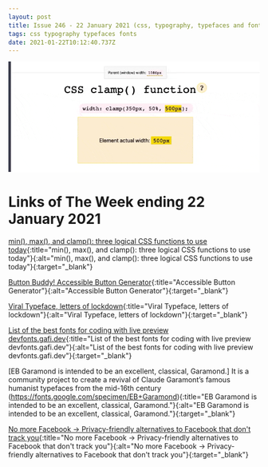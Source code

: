 ```yaml
---
layout: post
title: Issue 246 - 22 January 2021 (css, typography, typefaces and fonts)
tags: css typography typefaces fonts
date: 2021-01-22T10:12:40.737Z
---
```

![min(), max(), and clamp()](/assets/uploads/issue-246.gif "min(), max(), and clamp()")

# Links of The Week ending 22 January 2021

[min(), max(), and clamp(): three logical CSS functions to use today](https://web.dev/min-max-clamp/){:title="min(), max(), and clamp(): three logical CSS functions to use today"}{:alt="min(), max(), and clamp(): three logical CSS functions to use today"}{:target="_blank"}

[Button Buddy! Accessible Button Generator](https://buttonbuddy.dev/){:title="Accessible Button Generator"}{:alt="Accessible Button Generator"}{:target="_blank"}

[Viral Typeface, letters of lockdown](https://www.viraltypeface.com/){:title="Viral Typeface, letters of lockdown"}{:alt="Viral Typeface, letters of lockdown"}{:target="_blank"}

[List of the best fonts for coding with live preview devfonts.gafi.dev](https://devfonts.gafi.dev/){:title="List of the best fonts for coding with live preview devfonts.gafi.dev"}{:alt="List of the best fonts for coding with live preview devfonts.gafi.dev"}{:target="_blank"}

\[EB Garamond is intended to be an excellent, classical, Garamond.] It is a community project to create a revival of Claude Garamont’s famous humanist typefaces from the mid-16th century (https://fonts.google.com/specimen/EB+Garamond){:title="EB Garamond is intended to be an excellent, classical, Garamond."}{:alt="EB Garamond is intended to be an excellent, classical, Garamond."}{:target="_blank"}

[No more Facebook → Privacy-friendly alternatives to Facebook that don't track you](https://nomorefacebook.xyz/){:title="No more Facebook → Privacy-friendly alternatives to Facebook that don't track you"}{:alt="No more Facebook → Privacy-friendly alternatives to Facebook that don't track you"}{:target="_blank"}